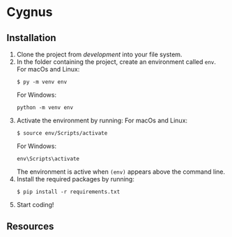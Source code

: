 # Cygnus

## Installation

1. Clone the project from *development* into your file system.
2. In the folder containing the project, create an environment called ```env```. 
    For macOs and Linux:
    ```
    $ py -m venv env
    ```
    For Windows:
    ```
    python -m venv env
    ```
3. Activate the environment by running:
    For macOs and Linux:
    ```
    $ source env/Scripts/activate
    ```
    For Windows:
    ```
    env\Scripts\activate
    ```
    The environment is active when ```(env)``` appears above the command line.
4. Install the required packages by running:
    ```
    $ pip install -r requirements.txt
    ```
5. Start coding!

## Resources

